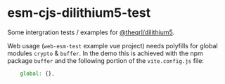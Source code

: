 # esm-cjs-dilithium5-test

Some intergration tests / examples for [@theqrl/dilithium5](https://www.npmjs.com/package/@theqrl/dilithium5).

Web usage (`web-esm-test` example vue project) needs polyfills for global modules `crypto` & `buffer`.  In the demo this is achieved with the npm package `buffer` and the following portion of the `vite.config.js` file:

```javascript
    global: {},
```
